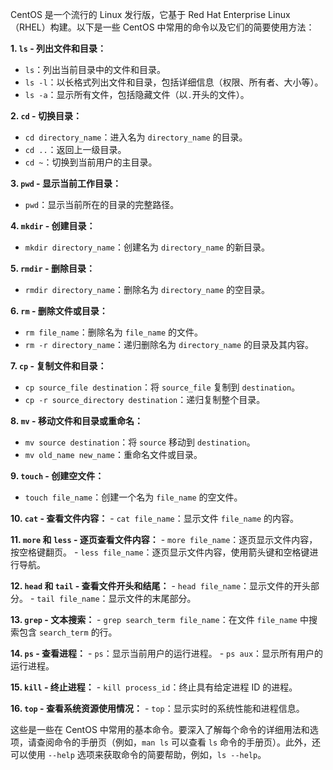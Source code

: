 CentOS 是一个流行的 Linux 发行版，它基于 Red Hat Enterprise Linux（RHEL）构建。以下是一些 CentOS 中常用的命令以及它们的简要使用方法：

**1. `ls` - 列出文件和目录：**

- `ls`：列出当前目录中的文件和目录。
- `ls -l`：以长格式列出文件和目录，包括详细信息（权限、所有者、大小等）。
- `ls -a`：显示所有文件，包括隐藏文件（以`.`开头的文件）。

**2. `cd` - 切换目录：**

- `cd directory_name`：进入名为 `directory_name` 的目录。
- `cd ..`：返回上一级目录。
- `cd ~`：切换到当前用户的主目录。

**3. `pwd` - 显示当前工作目录：**

- `pwd`：显示当前所在的目录的完整路径。

**4. `mkdir` - 创建目录：**

- `mkdir directory_name`：创建名为 `directory_name` 的新目录。

**5. `rmdir` - 删除目录：**

- `rmdir directory_name`：删除名为 `directory_name` 的空目录。

**6. `rm` - 删除文件或目录：**

- `rm file_name`：删除名为 `file_name` 的文件。
- `rm -r directory_name`：递归删除名为 `directory_name` 的目录及其内容。

**7. `cp` - 复制文件和目录：**

- `cp source_file destination`：将 `source_file` 复制到 `destination`。
- `cp -r source_directory destination`：递归复制整个目录。

**8. `mv` - 移动文件和目录或重命名：**

- `mv source destination`：将 `source` 移动到 `destination`。
- `mv old_name new_name`：重命名文件或目录。

**9. `touch` - 创建空文件：**

- `touch file_name`：创建一个名为 `file_name` 的空文件。

**10. `cat` - 查看文件内容：** - `cat file_name`：显示文件 `file_name` 的内容。

**11. `more` 和 `less` - 逐页查看文件内容：** - `more file_name`：逐页显示文件内容，按空格键翻页。 - `less file_name`：逐页显示文件内容，使用箭头键和空格键进行导航。

**12. `head` 和 `tail` - 查看文件开头和结尾：** - `head file_name`：显示文件的开头部分。 - `tail file_name`：显示文件的末尾部分。

**13. `grep` - 文本搜索：** - `grep search_term file_name`：在文件 `file_name` 中搜索包含 `search_term` 的行。

**14. `ps` - 查看进程：** - `ps`：显示当前用户的运行进程。 - `ps aux`：显示所有用户的运行进程。

**15. `kill` - 终止进程：** - `kill process_id`：终止具有给定进程 ID 的进程。

**16. `top` - 查看系统资源使用情况：** - `top`：显示实时的系统性能和进程信息。

这些是一些在 CentOS 中常用的基本命令。要深入了解每个命令的详细用法和选项，请查阅命令的手册页（例如，`man ls` 可以查看 `ls` 命令的手册页）。此外，还可以使用 `--help` 选项来获取命令的简要帮助，例如，`ls --help`。